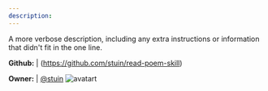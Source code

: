 ```yaml
---
description: 
---
```

A more verbose description, including any extra instructions or
information that didn't fit in the one line.

**Github:** | (https://github.com/stuin/read-poem-skill)

**Owner:** | [@stuin](https://github.com/stuin) ![avatart](https://avatars1.githubusercontent.com/u/9473573?v=4)

